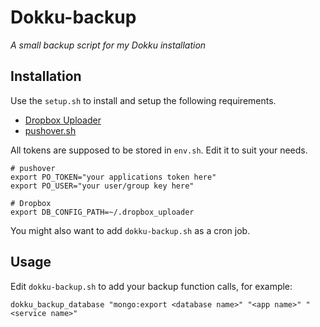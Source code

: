# Dokku-backup
*A small backup script for my Dokku installation*

## Installation
Use the ```setup.sh``` to install and setup the following requirements.

- [Dropbox Uploader](https://github.com/andreafabrizi/Dropbox-Uploader)
- [pushover.sh](https://github.com/jnwatts/pushover.sh.git)

All tokens are supposed to be stored in ```env.sh```. Edit it to suit your needs.
```
# pushover
export PO_TOKEN="your applications token here"
export PO_USER="your user/group key here"

# Dropbox
export DB_CONFIG_PATH=~/.dropbox_uploader
```

You might also want to add ```dokku-backup.sh``` as a cron job.

## Usage
Edit ```dokku-backup.sh``` to add your backup function calls, for example:
```
dokku_backup_database "mongo:export <database name>" "<app name>" "<service name>"
```
